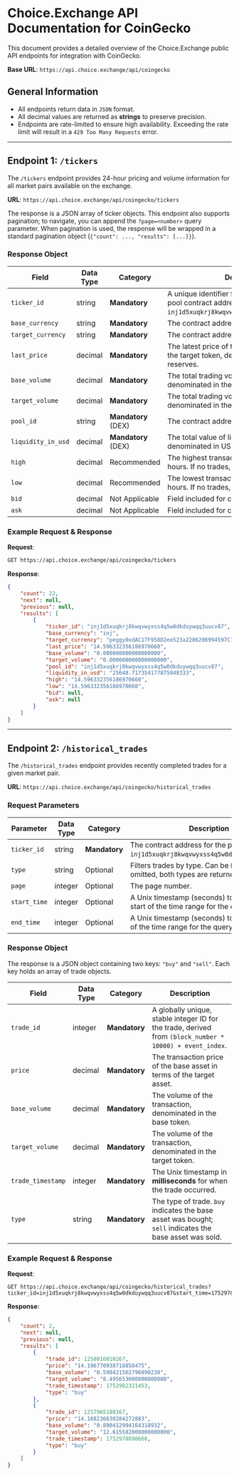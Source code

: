 # Choice.Exchange API Documentation for CoinGecko

This document provides a detailed overview of the Choice.Exchange public API endpoints for integration with CoinGecko.

**Base URL**: `https://api.choice.exchange/api/coingecko`

## General Information

* All endpoints return data in `JSON` format.
* All decimal values are returned as **strings** to preserve precision.
* Endpoints are rate-limited to ensure high availability. Exceeding the rate limit will result in a `429 Too Many Requests` error.

---

## Endpoint 1: `/tickers`

The `/tickers` endpoint provides 24-hour pricing and volume information for all market pairs available on the exchange.

**URL**: `https://api.choice.exchange/api/coingecko/tickers`

The response is a JSON array of ticker objects. This endpoint also supports pagination; to navigate, you can append the `?page=<number>` query parameter. When pagination is used, the response will be wrapped in a standard pagination object (`{"count": ..., "results": [...]}`).

### Response Object

| Field              | Data Type | Category           | Description                                                                                             |
| ------------------ | --------- | ------------------ | ------------------------------------------------------------------------------------------------------- |
| `ticker_id`        | string    | **Mandatory**      | A unique identifier for the trading pair, the pool contract address. Eg. `inj1d5xuqkrj8kwqvwyxss4q5w0dkduywqq3uucv87`.   |
| `base_currency`    | string    | **Mandatory**      | The contract address of the base token.                                                                 |
| `target_currency`  | string    | **Mandatory**      | The contract address of the target token.                                                               |
| `last_price`       | decimal   | **Mandatory**      | The latest price of the base token in terms of the target token, derived from the pool's asset reserves. |
| `base_volume`      | decimal   | **Mandatory**      | The total trading volume in the last 24 hours, denominated in the base token.                           |
| `target_volume`    | decimal   | **Mandatory**      | The total trading volume in the last 24 hours, denominated in the target token.                         |
| `pool_id`          | string    | **Mandatory** (DEX)| The contract address of the liquidity pool.                                                             |
| `liquidity_in_usd` | decimal   | **Mandatory** (DEX)| The total value of liquidity in the pool, denominated in USD.                                           |
| `high`             | decimal   | Recommended        | The highest transaction price in the last 24 hours. If no trades, defaults to `last_price`.             |
| `low`              | decimal   | Recommended        | The lowest transaction price in the last 24 hours. If no trades, defaults to `last_price`.              |
| `bid`              | decimal   | Not Applicable     | Field included for compatibility. Returns `null`.                                                       |
| `ask`              | decimal   | Not Applicable     | Field included for compatibility. Returns `null`.                                                       |

### Example Request & Response

**Request**:

```bash
GET https://api.choice.exchange/api/coingecko/tickers
```

**Response**:

```json
{
    "count": 22,
    "next": null,
    "previous": null,
    "results": [
        {
            "ticker_id": "inj1d5xuqkrj8kwqvwyxss4q5w0dkduywqq3uucv87",
            "base_currency": "inj",
            "target_currency": "peggy0xdAC17F958D2ee523a2206206994597C13D831ec7",
            "last_price": "14.596332356186970660",
            "base_volume": "0.000000000000000000",
            "target_volume": "0.000000000000000000",
            "pool_id": "inj1d5xuqkrj8kwqvwyxss4q5w0dkduywqq3uucv87",
            "liquidity_in_usd": "25648.717354177875048333",
            "high": "14.596332356186970660",
            "low": "14.596332356186970660",
            "bid": null,
            "ask": null
        }
    ]
}
```

---

## Endpoint 2: `/historical_trades`

The `/historical_trades` endpoint provides recently completed trades for a given market pair.

**URL**: `https://api.choice.exchange/api/coingecko/historical_trades`

### Request Parameters

| Parameter      | Data Type | Category     | Description                                                                                                                                |
| -------------- | --------- | ------------ | ------------------------------------------------------------------------------------------------------------------------------------------ |
| `ticker_id`    | string    | **Mandatory**| The contract address for the pair (e.g., `inj1d5xuqkrj8kwqvwyxss4q5w0dkduywqq3uucv87`).                                                                  |
| `type`         | string    | Optional     | Filters trades by type. Can be `buy` or `sell`. If omitted, both types are returned.                                                       |
| `page`        | integer   | Optional     | The page number.
| `start_time`   | integer   | Optional     | A Unix timestamp (seconds) to specify the start of the time range for the query.                                                           |
| `end_time`     | integer   | Optional     | A Unix timestamp (seconds) to specify the end of the time range for the query.                                                             |

### Response Object

The response is a JSON object containing two keys: `"buy"` and `"sell"`. Each key holds an array of trade objects.

| Field             | Data Type | Category    | Description                                                                                                                            |
| ----------------- | --------- | ----------- | -------------------------------------------------------------------------------------------------------------------------------------- |
| `trade_id`        | integer   | **Mandatory** | A globally unique, stable integer ID for the trade, derived from `(block_number * 10000) + event_index`.                                 |
| `price`           | decimal   | **Mandatory** | The transaction price of the base asset in terms of the target asset.                                                                  |
| `base_volume`     | decimal   | **Mandatory** | The volume of the transaction, denominated in the base token.                                                                          |
| `target_volume`   | decimal   | **Mandatory** | The volume of the transaction, denominated in the target token.                                                                        |
| `trade_timestamp` | integer   | **Mandatory** | The Unix timestamp in **milliseconds** for when the trade occurred.                                                                    |
| `type`            | string    | **Mandatory** | The type of trade. `buy` indicates the base asset was bought; `sell` indicates the base asset was sold.                                  |

### Example Request & Response

**Request**:
```
GET https://api.choice.exchange/api/coingecko/historical_trades?ticker_id=inj1d5xuqkrj8kwqvwyxss4q5w0dkduywqq3uucv87&start_time=1752978890&end_time=1752982350
```

**Response**:
```json
{
    "count": 2,
    "next": null,
    "previous": null,
    "results": [
        {
            "trade_id": 1258016010267,
            "price": "14.196770938718858475",
            "base_volume": "0.598421502796090238",
            "target_volume": "8.495653000000000000",
            "trade_timestamp": 1752982321453,
            "type": "buy"
        },
        {
            "trade_id": 1257965180167,
            "price": "14.168236630284272883",
            "base_volume": "0.890412994164318932",
            "target_volume": "12.615582000000000000",
            "trade_timestamp": 1752978890668,
            "type": "buy"
        }
    ]
}
```

